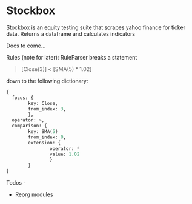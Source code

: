 # Stockbox

Stockbox is an equity testing suite that scrapes yahoo finance for ticker data. Returns a dataframe and calculates indicators

Docs to come...

Rules (note for later):
RuleParser breaks a statement
> [Close(3)] < [SMA(5) * 1.02] 

down to the following dictionary:
```python
{ 
  focus: { 
        key: Close,
        from_index: 3,
        },
  operator: >,
  comparison: {
        key: SMA(5)
        from_index: 0,
        extension: {
                operator: *
                value: 1.02
                }
        }
}
```

Todos - 
- Reorg modules
